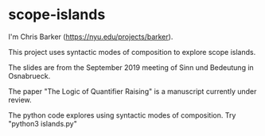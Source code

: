 # scope-islands

I'm Chris Barker (https://nyu.edu/projects/barker).

This project uses syntactic modes of composition to explore scope islands.

The slides are from the September 2019 meeting of Sinn und Bedeutung in Osnabrueck.

The paper "The Logic of Quantifier Raising" is a manuscript currently under review.

The python code explores using syntactic modes of composition.  Try "python3 islands.py"
